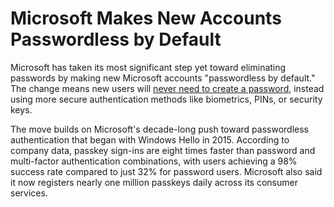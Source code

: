 # Microsoft Makes New Accounts Passwordless by Default

Microsoft has taken its most significant step yet toward eliminating passwords by making new Microsoft accounts "passwordless by default." The change means new users will [never need to create a password](https://www.microsoft.com/en-us/security/blog/2025/05/01/pushing-passkeys-forward-microsofts-latest-updates-for-simpler-safer-sign-ins/), instead using more secure authentication methods like biometrics, PINs, or security keys.

The move builds on Microsoft's decade-long push toward passwordless authentication that began with Windows Hello in 2015. According to company data, passkey sign-ins are eight times faster than password and multi-factor authentication combinations, with users achieving a 98% success rate compared to just 32% for password users. Microsoft also said it now registers nearly one million passkeys daily across its consumer services.